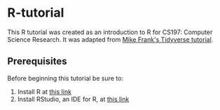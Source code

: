 # R-tutorial
This R tutorial was created as an introduction to R for CS197: Computer Science Research. It was adapted from [Mike Frank's Tidyverse tutorial](https://github.com/mcfrank/tidyverse-tutorial).

## Prerequisites
Before beginning this tutorial be sure to:
1. Install R at [this link](https://cran.rstudio.com/)
2. Install RStudio, an IDE for R, at [this link](https://rstudio.com/)